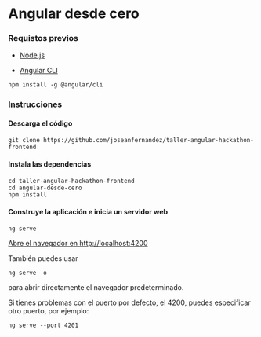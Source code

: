 # Angular desde cero

### Requistos previos

* [Node.js](https://nodejs.org/es/download/)

* [Angular CLI](https://cli.angular.io/)

```console
npm install -g @angular/cli
```


### Instrucciones

####  Descarga el código
```console
git clone https://github.com/joseanfernandez/taller-angular-hackathon-frontend
```

####  Instala las dependencias
```console
cd taller-angular-hackathon-frontend
cd angular-desde-cero
npm install
```

#### Construye la aplicación e inicia un servidor web
```console
ng serve
```

[Abre el navegador en http://localhost:4200](http://localhost:4200)

También puedes usar 
```console
ng serve -o
```
para abrir directamente el navegador predeterminado.

Si tienes problemas con el puerto por defecto, el 4200, puedes especificar otro puerto, por ejemplo:
```console
ng serve --port 4201
```






